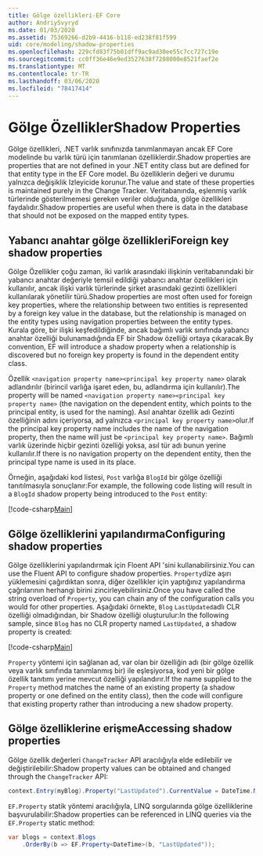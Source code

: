 ```yaml
---
title: Gölge özellikleri-EF Core
author: AndriySvyryd
ms.date: 01/03/2020
ms.assetid: 75369266-d2b9-4416-b118-ed238f81f599
uid: core/modeling/shadow-properties
ms.openlocfilehash: 229cfd83f75b01dff9ac9ad30ee55c7cc727c19e
ms.sourcegitcommit: cc0ff36e46e9ed3527638f7208000e8521faef2e
ms.translationtype: MT
ms.contentlocale: tr-TR
ms.lasthandoff: 03/06/2020
ms.locfileid: "78417414"
---
```

# <a name="shadow-properties"></a><span data-ttu-id="d27b8-102">Gölge Özellikler</span><span class="sxs-lookup"><span data-stu-id="d27b8-102">Shadow Properties</span></span>

<span data-ttu-id="d27b8-103">Gölge özellikleri, .NET varlık sınıfınızda tanımlanmayan ancak EF Core modelinde bu varlık türü için tanımlanan özelliklerdir.</span><span class="sxs-lookup"><span data-stu-id="d27b8-103">Shadow properties are properties that are not defined in your .NET entity class but are defined for that entity type in the EF Core model.</span></span> <span data-ttu-id="d27b8-104">Bu özelliklerin değeri ve durumu yalnızca değişiklik Izleyicide korunur.</span><span class="sxs-lookup"><span data-stu-id="d27b8-104">The value and state of these properties is maintained purely in the Change Tracker.</span></span> <span data-ttu-id="d27b8-105">Veritabanında, eşlenmiş varlık türlerinde gösterilmemesi gereken veriler olduğunda, gölge özellikleri faydalıdır.</span><span class="sxs-lookup"><span data-stu-id="d27b8-105">Shadow properties are useful when there is data in the database that should not be exposed on the mapped entity types.</span></span>

## <a name="foreign-key-shadow-properties"></a><span data-ttu-id="d27b8-106">Yabancı anahtar gölge özellikleri</span><span class="sxs-lookup"><span data-stu-id="d27b8-106">Foreign key shadow properties</span></span>

<span data-ttu-id="d27b8-107">Gölge Özellikler çoğu zaman, iki varlık arasındaki ilişkinin veritabanındaki bir yabancı anahtar değeriyle temsil edildiği yabancı anahtar özellikleri için kullanılır, ancak ilişki varlık türlerinde şirket arasındaki gezinti özellikleri kullanılarak yönetilir türü.</span><span class="sxs-lookup"><span data-stu-id="d27b8-107">Shadow properties are most often used for foreign key properties, where the relationship between two entities is represented by a foreign key value in the database, but the relationship is managed on the entity types using navigation properties between the entity types.</span></span> <span data-ttu-id="d27b8-108">Kurala göre, bir ilişki keşfedildiğinde, ancak bağımlı varlık sınıfında yabancı anahtar özelliği bulunamadığında EF bir Shadow özelliği ortaya çıkaracak.</span><span class="sxs-lookup"><span data-stu-id="d27b8-108">By convention, EF will introduce a shadow property when a relationship is discovered but no foreign key property is found in the dependent entity class.</span></span>

<span data-ttu-id="d27b8-109">Özellik `<navigation property name><principal key property name>` olarak adlandırılır (birincil varlığa işaret eden, bu, adlandırma için kullanılır).</span><span class="sxs-lookup"><span data-stu-id="d27b8-109">The property will be named `<navigation property name><principal key property name>` (the navigation on the dependent entity, which points to the principal entity, is used for the naming).</span></span> <span data-ttu-id="d27b8-110">Asıl anahtar özellik adı Gezinti özelliğinin adını içeriyorsa, ad yalnızca `<principal key property name>`olur.</span><span class="sxs-lookup"><span data-stu-id="d27b8-110">If the principal key property name includes the name of the navigation property, then the name will just be `<principal key property name>`.</span></span> <span data-ttu-id="d27b8-111">Bağımlı varlık üzerinde hiçbir gezinti özelliği yoksa, asıl tür adı bunun yerine kullanılır.</span><span class="sxs-lookup"><span data-stu-id="d27b8-111">If there is no navigation property on the dependent entity, then the principal type name is used in its place.</span></span>

<span data-ttu-id="d27b8-112">Örneğin, aşağıdaki kod listesi, `Post` varlığa `BlogId` bir gölge özelliği tanıtılmasıyla sonuçlanır:</span><span class="sxs-lookup"><span data-stu-id="d27b8-112">For example, the following code listing will result in a `BlogId` shadow property being introduced to the `Post` entity:</span></span>

[!code-csharp[Main](../../../samples/core/Modeling/Conventions/ShadowForeignKey.cs?name=Conventions&highlight=21-23)]

## <a name="configuring-shadow-properties"></a><span data-ttu-id="d27b8-113">Gölge özelliklerini yapılandırma</span><span class="sxs-lookup"><span data-stu-id="d27b8-113">Configuring shadow properties</span></span>

<span data-ttu-id="d27b8-114">Gölge özelliklerini yapılandırmak için Floent API 'sini kullanabilirsiniz.</span><span class="sxs-lookup"><span data-stu-id="d27b8-114">You can use the Fluent API to configure shadow properties.</span></span> <span data-ttu-id="d27b8-115">`Property`dize aşırı yüklemesini çağırdıktan sonra, diğer özellikler için yaptığınız yapılandırma çağrılarının herhangi birini zincirleyebilirsiniz.</span><span class="sxs-lookup"><span data-stu-id="d27b8-115">Once you have called the string overload of `Property`, you can chain any of the configuration calls you would for other properties.</span></span> <span data-ttu-id="d27b8-116">Aşağıdaki örnekte, `Blog` `LastUpdated`adlı CLR özelliği olmadığından, bir Shadow özelliği oluşturulur:</span><span class="sxs-lookup"><span data-stu-id="d27b8-116">In the following sample, since `Blog` has no CLR property named `LastUpdated`, a shadow property is created:</span></span>

[!code-csharp[Main](../../../samples/core/Modeling/FluentAPI/ShadowProperty.cs?name=ShadowProperty&highlight=8)]

<span data-ttu-id="d27b8-117">`Property` yöntemi için sağlanan ad, var olan bir özelliğin adı (bir gölge özellik veya varlık sınıfında tanımlanmış bir) ile eşleşiyorsa, kod yeni bir gölge özellik tanıtımı yerine mevcut özelliği yapılandırır.</span><span class="sxs-lookup"><span data-stu-id="d27b8-117">If the name supplied to the `Property` method matches the name of an existing property (a shadow property or one defined on the entity class), then the code will configure that existing property rather than introducing a new shadow property.</span></span>

## <a name="accessing-shadow-properties"></a><span data-ttu-id="d27b8-118">Gölge özelliklerine erişme</span><span class="sxs-lookup"><span data-stu-id="d27b8-118">Accessing shadow properties</span></span>

<span data-ttu-id="d27b8-119">Gölge özellik değerleri `ChangeTracker` API aracılığıyla elde edilebilir ve değiştirilebilir:</span><span class="sxs-lookup"><span data-stu-id="d27b8-119">Shadow property values can be obtained and changed through the `ChangeTracker` API:</span></span>

``` csharp
context.Entry(myBlog).Property("LastUpdated").CurrentValue = DateTime.Now;
```

<span data-ttu-id="d27b8-120">`EF.Property` statik yöntemi aracılığıyla, LINQ sorgularında gölge özelliklerine başvurulabilir:</span><span class="sxs-lookup"><span data-stu-id="d27b8-120">Shadow properties can be referenced in LINQ queries via the `EF.Property` static method:</span></span>

``` csharp
var blogs = context.Blogs
    .OrderBy(b => EF.Property<DateTime>(b, "LastUpdated"));
```
